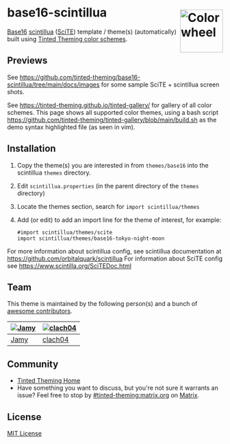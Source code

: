 # base16-scintillua <img alt="Color wheel" src="https://raw.githubusercontent.com/tinted-theming/home/refs/heads/main/color_wheel.png" width="100" align="right" style="padding-top:0.6rem;">

[Base16] [scintillua] ([SciTE]) template / theme(s) (automatically) built using [Tinted Theming color schemes].

## Previews

See https://github.com/tinted-theming/base16-scintillua/tree/main/docs/images for some sample SciTE + scintillua screen shots.

See https://tinted-theming.github.io/tinted-gallery/ for gallery of all color schemes.
This page shows all supported color themes, using a bash script
https://github.com/tinted-theming/tinted-gallery/blob/main/build.sh
as the demo syntax highlighted file (as seen in vim).

## Installation

 1. Copy the theme(s) you are interested in from `themes/base16` into the scintillua `themes` directory.
 2. Edit `scintillua.properties` (in the parent directory of the `themes` directory)
 3. Locate the themes section, search for `import scintillua/themes`
 4. Add (or edit) to add an import line for the theme of interest, for example:

        #import scintillua/themes/scite
        import scintillua/themes/base16-tokyo-night-moon

For more information about scintillua config, see scintillua documentation at https://github.com/orbitalquark/scintillua
For information about SciTE config see https://www.scintilla.org/SciTEDoc.html

## Team

This theme is maintained by the following person(s) and a bunch of [awesome contributors](https://github.com/tinted-theming/base16-scintillua/graphs/contributors).

| [![Jamy](https://github.com/jamygolden.png?size=100)](https://github.com/JamyGolden) | [![clach04](https://github.com/clach04.png?size=100)](https://github.com/clach04) |
| ------------------------------------------------------------------------------------ | --------------------------------------------------------------------------------- |
| [Jamy](https://github.com/JamyGolden)                                                | [clach04](https://github.com/clach04)                                             |

## Community

  * [Tinted Theming Home](https://github.com/tinted-theming/home)
  * Have something you want to discuss, but you're not sure it warrants an issue? Feel free to stop by
    [#tinted-theming:matrix.org](https://matrix.to/#/#tinted-theming:matrix.org) on [Matrix](https://matrix.org/).

## License

[MIT License](./LICENSE)


[Base16]: https://github.com/tinted-theming/home/blob/main/styling.md
[scintillua]: https://github.com/orbitalquark/scintillua
[SciTE]: https://scintilla.org/SciTE.html
[Tinted Theming color schemes]: https://github.com/tinted-theming/schemes
